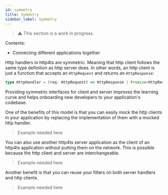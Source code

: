 ```yaml
---
id: symmetry
title: Symmetry
sidebar_label: Symmetry
---
```

> ⚠️ This section is a work in progress.

Contents:
* Connecting different applications together

Http handlers in http4ts are symmetric. Meaning that http client follows the same type definition as http server does. In other words, an http client is just a function that accepts an `HttpRequest` and returns an `HttpResponse`:

```ts
type HttpHandler = (req: HttpRequest) => HttpResponse | Promise<HttpResponse>;
```

Providing symmetric interfaces for client and server improves the learning curve and helps onboarding new developers to your application's codebase.

One of the benefits of this model is that you can easily mock the http clients in your application by replacing the implementation of them with a mocked http handler.

> Example needed here

You can also use another http4ts server application as the client of an http4ts application without putting them on the network. This is possible because the http client and server are interchangeable.

> Example needed here

Another benefit is that you can reuse your filters on both server handlers and http clients.

> Example needed here
